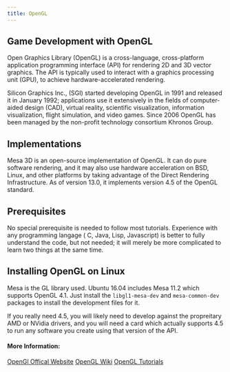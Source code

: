 ```yaml
---
title: OpenGL
---
```

## Game Development with OpenGL

Open Graphics Library (OpenGL) is a cross-language, cross-platform application programming interface (API) for rendering 2D and 3D vector graphics. The API is typically used to interact with a graphics processing unit (GPU), to achieve hardware-accelerated rendering.

Silicon Graphics Inc., (SGI) started developing OpenGL in 1991 and released it in January 1992; applications use it extensively in the fields of computer-aided design (CAD), virtual reality, scientific visualization, information visualization, flight simulation, and video games. Since 2006 OpenGL has been managed by the non-profit technology consortium Khronos Group.

## Implementations
Mesa 3D is an open-source implementation of OpenGL. It can do pure software rendering, and it may also use hardware acceleration on BSD, Linux, and other platforms by taking advantage of the Direct Rendering Infrastructure. As of version 13.0, it implements version 4.5 of the OpenGL standard.

## Prerequisites

No special prerequisite is needed to follow most tutorials. Experience with any programming langage ( C, Java, Lisp, Javascript) is better to fully understand the code, but not needed; it will merely be more complicated to learn two things at the same time.

## Installing OpenGL on Linux
Mesa is the GL library used. Ubuntu 16.04 includes Mesa 11.2 which supports OpenGL 4.1. Just install the `libgl1-mesa-dev` and `mesa-common-dev` packages to install the development files for it.

If you really need 4.5, you will likely need to develop against the propreitary AMD or NVidia drivers, and you will need a card which actually supports 4.5 to run any software you create using that version of the API.


#### More Information: 

[OpenGl Offical Website](https://www.opengl.org/)
[OpenGL Wiki](https://en.wikipedia.org/wiki/OpenGL)
[OpenGL Tutorials](http://www.opengl-tutorial.org/)

